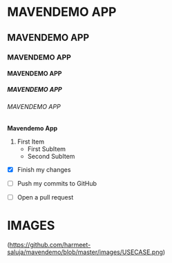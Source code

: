 # MAVENDEMO APP
## MAVENDEMO APP
### MAVENDEMO APP
#### MAVENDEMO APP
##### MAVENDEMO APP
###### MAVENDEMO APP
**Mavendemo App**

1. First Item
   * First SubItem
   * Second SubItem
   
- [x] Finish my changes
- [ ] Push my commits to GitHub
- [ ] Open a pull request


# IMAGES

(https://github.com/harmeet-saluja/mavendemo/blob/master/images/USECASE.png)
